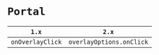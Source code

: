 # `Portal`

| `1.x`            | `2.x`                    |
| ---------------- | ------------------------ |
| `onOverlayClick` | `overlayOptions.onClick` |

